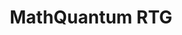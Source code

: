 ---
# Files in this folder represent a Widget Page (homepage)
title: MathQuantum RTG
summary: "Hello!"  # Add a page description.
type: "widget_page"  # Page type is a Widget Page
# Homepage is headless, other widget pages are not.
# headless: false
---